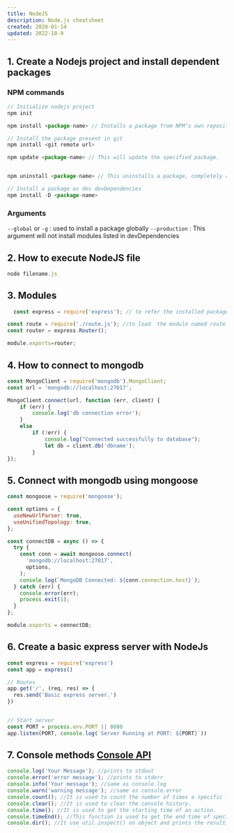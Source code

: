 ```yaml
---
title: NodeJS
description: Node.js cheatsheet
created: 2020-01-14
updated: 2022-10-9
---
```


## 1. Create a Nodejs project and install dependent packages
### NPM commands
```javascript
// Initialize nodejs project
npm init

npm install <package-name> // Installs a package from NPM’s own repository.

// Install the package present in git
npm install <git remote url>

npm update <package-name> // This will update the specified package.


npm uninstall <package-name> // This uninstalls a package, completely removing everything npm installed on its behalf also removes the package from the dependencies, devDependencies, optionalDependencies, and peerDependencies objects in your package.json.

// Install a package as dev devDependencies
npm install -D <package-name>
```

### Arguments

`--global` or `-g` : used to install a package globally
`--production` : This argument will not install modules listed in devDependencies


## 2.  How to execute NodeJS file

```javascript
node filename.js
```

## 3. Modules

```javascript
  const express = require('express'); // to refer the installed package

const route = require('./route.js'); //to load  the module named route.js
const router = express.Router();

module.exports=router;
```

## 4. How to connect to mongodb

```javascript
const MongoClient = require('mongodb').MongoClient;
const url = 'mongodb://localhost:27017';

MongoClient.connect(url, function (err, client) {
    if (err) {
        console.log('db connection error');
    }
    else
        if (!err) {
            console.log("Connected successfully to database");
            let db = client.db('dbname');
        }
});
```

## 5. Connect with mongodb using mongoose

```javascript
const mongoose = require('mongoose');

const options = {
  useNewUrlParser: true,
  useUnifiedTopology: true,
};

const connectDB = async () => {
  try {
    const conn = await mongoose.connect(
      'mongodb://localhost:27017',
      options,
    );
    console.log(`MongoDB Connected: ${conn.connection.host}`);
  } catch (err) {
    console.error(err);
    process.exit(1);
  }
};

module.exports = connectDB;
```

## 6. Create a basic express server with NodeJs

```javascript
const express = require('express')
const app = express()

// Routes
app.get('/', (req, res) => {
  res.send('Basic express server.')
})


// Start server
const PORT = process.env.PORT || 8080
app.listen(PORT, console.log(`Server Running at PORT: ${PORT}`))

```

## 7. Console methods [Console API](https://developer.mozilla.org/en-US/docs/Web/API/Console_API)

```javascript
console.log('Your Message'); //prints to stdout
console.error('error message'); //prints to stderr
console.info('Your message'); //same as console.log
console.warn('warning message'); //same as console.error
console.count(); //It is used to count the number of times a specific label has been called.
console.clear(); //It is used to clear the console history.
console.time(); //It is used to get the starting time of an action.
console.timeEnd(); //This function is used to get the end time of specific action.
console.dir(); //It use util.inspect() on object and prints the resulting string to stdout.
```
